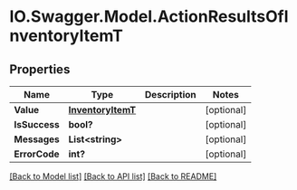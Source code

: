 # IO.Swagger.Model.ActionResultsOfInventoryItemT
## Properties

Name | Type | Description | Notes
------------ | ------------- | ------------- | -------------
**Value** | [**InventoryItemT**](InventoryItemT.md) |  | [optional] 
**IsSuccess** | **bool?** |  | [optional] 
**Messages** | **List&lt;string&gt;** |  | [optional] 
**ErrorCode** | **int?** |  | [optional] 

[[Back to Model list]](../README.md#documentation-for-models) [[Back to API list]](../README.md#documentation-for-api-endpoints) [[Back to README]](../README.md)

